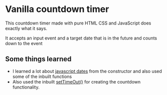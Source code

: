 # Vanilla countdown timer

This countdown timer made with pure HTML CSS and JavaScript does exactly what it says.

It accepts an input event and a target date that is in the future and counts down to the event

## Some things learned

- I learned a lot about [javascript dates](https://developer.mozilla.org/en-US/docs/Web/JavaScript/Reference/Global_Objects/Date) from the constructor and also used some of the inbuilt functions
- Also used the inbuilt [setTimeOut()](https://developer.mozilla.org/en-US/docs/Web/API/WindowOrWorkerGlobalScope/setTimeout) for creating the countdown functionality.
